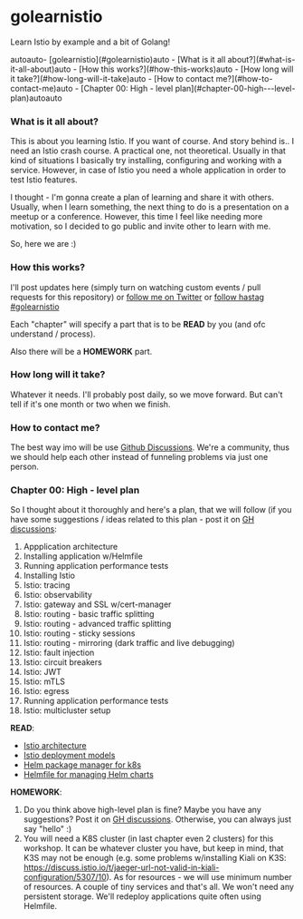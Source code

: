 # golearnistio

Learn Istio by example and a bit of Golang!

<!-- TOC -->autoauto- [golearnistio](#golearnistio)auto        - [What is it all about?](#what-is-it-all-about)auto        - [How this works?](#how-this-works)auto        - [How long will it take?](#how-long-will-it-take)auto        - [How to contact me?](#how-to-contact-me)auto        - [Chapter 00: High - level plan](#chapter-00-high---level-plan)autoauto<!-- /TOC -->

### What is it all about?

This is about you learning Istio. If you want of course. And story behind is.. I need an Istio crash course. A practical one, not theoretical.  Usually in that kind of situations I basically try installing, configuring and working with a service. However, in case of Istio you need a whole application in order to test Istio features.

I thought - I'm gonna create a plan of learning and share it with others. Usually, when I learn something, the next thing to do is a presentation on a meetup or a conference. However, this time I feel like needing more motivation, so I decided to go public and invite other to learn with me.

So, here we are :)

### How this works?

I'll post updates here (simply turn on watching custom events / pull requests for this repository) or [follow me on Twitter](https://twitter.com/docent_net) or [follow hastag #golearnistio](https://twitter.com/hashtag/golearnistio?src=hashtag_click)

Each "chapter" will specify a part that is to be **READ** by you (and ofc understand / process).

Also there will be a **HOMEWORK** part.

### How long will it take?

Whatever it needs. I'll probably post daily, so we move forward. But can't tell if it's one month or two when we finish.

### How to contact me?

The best way imo will be use [Github Discussions](https://github.com/docent-net/golearnistio/discussions). We're a community, thus we should help each other instead of funneling problems via just one person.

### Chapter 00: High - level plan

So I thought about it thoroughly and here's a plan, that we will follow (if you have some suggestions / ideas related to this plan - post it on [GH discussions](https://github.com/docent-net/golearnistio/discussions):

1. Appplication architecture
1. Installing application w/Helmfile
1. Running application performance tests
1. Installing Istio
1. Istio: tracing
1. Istio: observability
1. Istio: gateway and SSL w/cert-manager
1. Istio: routing - basic traffic splitting
1. Istio: routing - advanced traffic splitting
1. Istio: routing - sticky sessions
1. Istio: routing - mirroring (dark traffic and live debugging)
1. Istio: fault injection
1. Istio: circuit breakers
1. Istio: JWT
1. Istio: mTLS
1. Istio: egress
1. Running application performance tests
1. Istio: multicluster setup

**READ**:

- [Istio architecture](https://istio.io/latest/docs/ops/deployment/architecture/)
- [Istio deployment models](https://istio.io/latest/docs/ops/deployment/deployment-models/)
- [Helm package manager for k8s](https://helm.sh/docs/topics/charts/)
- [Helmfile for managing Helm charts](https://github.com/roboll/helmfile)

**HOMEWORK**:

1. Do you think above high-level plan is fine? Maybe you have any suggestions? Post it on [GH discussions](https://github.com/docent-net/golearnistio/discussions). Otherwise, you can always just say "hello" :)
1. You will need a K8S cluster (in last chapter even 2 clusters) for this workshop. It can be whatever cluster you have, but keep in mind, that K3S may not be enough (e.g. some problems w/installing Kiali on K3S: https://discuss.istio.io/t/jaeger-url-not-valid-in-kiali-configuration/5307/10). As for resources - we will use minimum number of resources. A couple of tiny services and that's all. We won't need any persistent storage. We'll redeploy applications quite often using Helmfile.